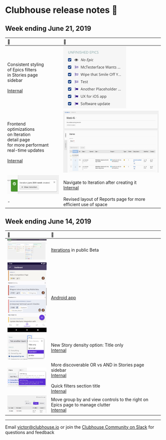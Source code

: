 # Clubhouse release notes 📝

## Week ending June 21, 2019
| 👀 | 🚀 |
| :--- | :--- |
| Consistent styling<br/>of Epics filters<br/>in Stories page<br/>sidebar<br/><br/>[Internal](https://app.clubhouse.io/internal/story/62583) | <img src="images/20190621/epics-stories-sidebar-restyled.png" height="200px" /> |
| Frontend<br/>optimizations<br/>on Iteration<br/>detail page<br/>for more performant<br/>real-time updates<br/><br/>[Internal](https://app.clubhouse.io/internal/story/62243) | <img src="images/20190621/iteration-detail-page.png" height="200px" /> |
| <img src="images/20190621/link-to-iteration-creation.png" width="200px" /> | Navigate to Iteration after creating it<br/>[Internal](https://app.clubhouse.io/internal/story/62622) |
| - | Revised layout of Reports page for more efficient use of space |

## Week ending June 14, 2019

| 👀 | 🚀 |
| :--- | :--- |
| <img src="images/20190614/iterations-manage-page.png" width="200px" /> | [Iterations](https://help.clubhouse.io/hc/en-us/articles/360028953452%5D) in public Beta |
| <img src="images/20190614/clubhouse-android.png" width="200px" /> | [Android app](https://clubhouse.io/blog/clubhouse-for-android) |
| <img src="images/20190614/story-density.png" width="200px" /> | New Story density option: Title only<br/>[Internal](https://app.clubhouse.io/internal/story/62424) | 
| <img src="images/20190614/stories-sidebar-filters.png" width="200px" /> | More discoverable OR vs AND in Stories page sidebar<br/>[Internal](https://app.clubhouse.io/internal/story/62433)<br/><br/>Quick filters section title<br/>[Internal](https://app.clubhouse.io/internal/story/62541) |
| <img src="images/20190614/group-by-view-controls-to-right.png" width="200px" /> | Move group by and view controls to the right on Epics page to manage clutter<br/>[Internal](https://app.clubhouse.io/internal/story/62355) |

---

Email victor@clubhouse.io or join the [Clubhouse Community on Slack](https://clubhouse.io/community/) for questions and feedback
